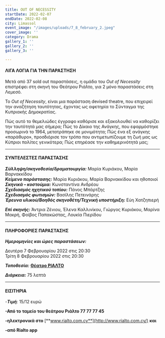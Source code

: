 ```yaml
---
title: OUT OF NECESSITY
startDate: 2022-02-07
endDate: 2022-02-08
city: Limassol
event_image: "/images/uploads/7_8_february_2.jpeg"
cover_image: ''
category: Drama
gallery_1: ''
gallery_2: ''
gallery_3: ''

---
```

#### ΛΙΓΑ ΛΟΓΙΑ ΓΙΑ ΤΗΝ ΠΑΡΑΣΤΗΣΗ

Μετά από 37 sold out παραστάσεις, η ομάδα του _Out of Necessity_ επιστρέφει στη σκηνή του Θεάτρου Ριάλτο, για 2 μόνο παραστάσεις στη Λεμεσό.

Το _Out of Necessity_, είναι μια παράσταση devised theatre, που επιχειρεί την αναζήτηση ταυτότητας, έχοντας ως αφετηρία το Σύνταγμα της Κυπριακής Δημοκρατίας.

Πώς αυτό το θεμελιώδες έγγραφο καθόρισε και εξακολουθεί να καθορίζει την ταυτότητά μας σήμερα; Πώς το Δίκαιο της Ανάγκης, που εφαρμόστηκε προσωρινά το 1964, μετατράπηκε σε μονιμότητα; Πώς ένα εξ ανάγκης «παράθυρο», προσδιόρισε τον τρόπο που αντιμετωπίζουμε τη ζωή μας ως Κύπριοι πολίτες γενικότερα; Πώς επηρέασε την καθημερινότητά μας;

***

#### ΣΥΝΤΕΛΕΣΤΕΣ ΠΑΡΑΣΤΑΣΗΣ

**_Σύλληψη/σκηνοθεσία/δραματουργία:_** Μαρία Κυριάκου, Μαρία Βαρνακκίδου  
**_Κείμενο παράστασης:_** Μαρία Κυριάκου, Μαρία Βαρνακκίδου και ηθοποιοί  
**_Σκηνικά – κοστούμια:_** Κωνσταντίνα Ανδρέου  
**_Σχεδιασμός ηχητικού τοπίου:_** Πάνος Μπάρτζης  
**_Σχεδιασμός φωτισμών:_** Βασίλης Πετεινάρης  
**_Έρευνα υλικού/Βοηθός σκηνοθέτη/Τεχνική υποστήριξη:_** Εύη Χατζηπιερή

**_Επί σκηνής:_** Άντρια Ζένιου, Έλενα Καλλινίκου, Γιώργος Κυριάκου, Μαρίνα Μακρή, Φοίβος Παπακώστας, Λουκία Πιερίδου

***

#### ΠΛΗΡΟΦΟΡΙΕΣ ΠΑΡΑΣΤΑΣΗΣ

**_Ημερομηνίες και ώρες παραστάσεων:_**

Δευτέρα 7 Φεβρουαρίου 2022 στις 20:30  
Τρίτη 8 Φεβρουαρίου 2022 στις 20:30

**_Τοποθεσία:_** [**Θέατρο ΡΙΑΛΤΟ**](https://www.google.com/maps/place/Rialto+Theatre/@34.6797568,33.043364,17z/data=!3m1!4b1!4m5!3m4!1s0x14e7331ab1ec9197:0xdf6e42bed1d077b1!8m2!3d34.6797568!4d33.0455527 "https://www.google.com/maps/place/Rialto+Theatre/@34.6797568,33.043364,17z/data=!3m1!4b1!4m5!3m4!1s0x14e7331ab1ec9197:0xdf6e42bed1d077b1!8m2!3d34.6797568!4d33.0455527")

**_Διάρκεια:_** 75 λεπτά

***

#### ΕΙΣΙΤΗΡΙΑ

\-**_Τιμή_**: 15/12 ευρώ

**-Από το ταμείο του θεάτρου Ριάλτο 77 77 77 45**

**-ηλεκτρονικά στο** [**www.rialto.com.cy**](http://www.rialto.com.cy/) **και**

**-από Rialto app**